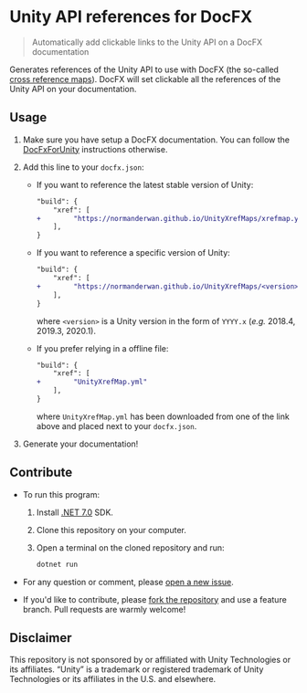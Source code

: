 # Unity API references for DocFX

> Automatically add clickable links to the Unity API on a DocFX documentation

Generates references of the Unity API to use with DocFX (the so-called
[cross reference maps](https://dotnet.github.io/docfx/tutorial/links_and_cross_references.html#cross-reference-between-projects)).
DocFX will set clickable all the references of the Unity API on your documentation.

## Usage

1. Make sure you have setup a DocFX documentation.
   You can follow the [DocFxForUnity](https://github.com/NormandErwan/DocFxForUnity) instructions otherwise.

2. Add this line to your `docfx.json`:

    - If you want to reference the latest stable version of Unity:

        ```diff
        "build": {
            "xref": [
        +        "https://normanderwan.github.io/UnityXrefMaps/xrefmap.yml"
            ],
        }
        ```

    - If you want to reference a specific version of Unity:

        ```diff
        "build": {
            "xref": [
        +        "https://normanderwan.github.io/UnityXrefMaps/<version>/xrefmap.yml"
            ],
        }
        ```

      where `<version>` is a Unity version in the form of `YYYY.x` (*e.g.* 2018.4, 2019.3, 2020.1).

   - If you prefer relying in a offline file:
   
        ```diff
        "build": {
            "xref": [
        +        "UnityXrefMap.yml"
            ],
        }
        ```
        
      where `UnityXrefMap.yml` has been downloaded from one of the link above and placed next to your `docfx.json`. 

3. Generate your documentation!



## Contribute

- To run this program:

    1. Install [.NET 7.0](https://dotnet.microsoft.com/download/dotnet) SDK.
    2. Clone this repository on your computer.
    3. Open a terminal on the cloned repository and run:

        ```sh
        dotnet run
        ```

- For any question or comment, please [open a new issue](https://github.com/NormandErwan/UnityXrefMaps/issues/new).

- If you'd like to contribute, please [fork the repository](https://github.com/NormandErwan/UnityXrefMaps/fork) and use a
feature branch. Pull requests are warmly welcome!

## Disclaimer

This repository is not sponsored by or affiliated with Unity Technologies or its affiliates.
“Unity” is a trademark or registered trademark of Unity Technologies or its affiliates in the U.S. and elsewhere.
